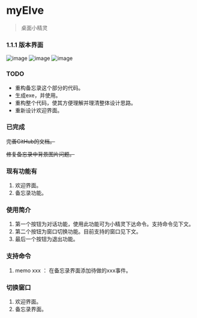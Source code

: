 # myElve
> 桌面小精灵

### 1.1.1 版本界面
![image](http://github.com/lastpast/myElve/raw/master/elvePic/welcomePic.png)
![image](http://github.com/lastpast/myElve/raw/master/elvePic/memoPic.png)
![image](http://github.com/lastpast/myElve/raw/master/elvePic/orderPic.png)

### TODO
* 重构备忘录这个部分的代码。
* 生成exe，并使用。
* 重构整个代码，使其方便理解并理清整体设计思路。
* 重新设计欢迎界面。

### 已完成
~~完善GitHub的文档。~~

~~修复备忘录中背景图片问题。~~


### 现有功能有
1. 欢迎界面。
2. 备忘录功能。

### 使用简介
1. 第一个按钮为对话功能，使用此功能可为小精灵下达命令。支持命令见下文。
2. 第二个按钮为窗口切换功能。目前支持的窗口见下文。
3. 最后一个按钮为退出功能。

### 支持命令
1. memo xxx ： 在备忘录界面添加待做的xxx事件。


### 切换窗口
1. 欢迎界面。
2. 备忘录界面。

